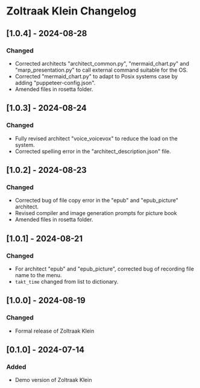 # Zoltraak Klein Changelog

## [1.0.4] - 2024-08-28
### Changed
- Corrected architects "architect_common.py", "mermaid_chart.py" and "marp_presentation.py" to call external command suitable for the OS.
- Corrected "mermaid_chart.py" to adapt to Posix systems case by adding "puppeteer-config.json".
- Amended files in rosetta folder.

## [1.0.3] - 2024-08-24
### Changed
- Fully revised architect "voice_voicevox" to reduce the load on the system.
- Corrected spelling error in the "architect_description.json" file.

## [1.0.2] - 2024-08-23
### Changed
- Corrected bug of file copy error in the "epub" and "epub_picture" architect.
- Revised compiler and image generation prompts for picture book
- Amended files in rosetta folder.

## [1.0.1] - 2024-08-21
### Changed
- For architect "epub" and "epub_picture", corrected bug of recording file name to the menu.
- `takt_time` changed from list to dictionary.

## [1.0.0] - 2024-08-19
### Changed
- Formal release of Zoltraak Klein

## [0.1.0] - 2024-07-14
### Added
- Demo version of Zoltraak Klein
